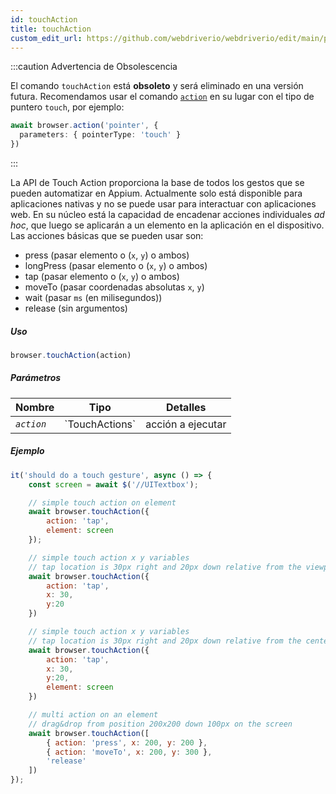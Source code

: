 ```yaml
---
id: touchAction
title: touchAction
custom_edit_url: https://github.com/webdriverio/webdriverio/edit/main/packages/webdriverio/src/commands/browser/touchAction.ts
---
```


:::caution Advertencia de Obsolescencia

El comando `touchAction` está __obsoleto__ y será eliminado en una versión futura.
Recomendamos usar el comando [`action`](/docs/api/browser/action) en su lugar con
el tipo de puntero `touch`, por ejemplo:

```ts
await browser.action('pointer', {
  parameters: { pointerType: 'touch' }
})
```

:::

La API de Touch Action proporciona la base de todos los gestos que se pueden automatizar en Appium.
Actualmente solo está disponible para aplicaciones nativas y no se puede usar para interactuar con aplicaciones web.
En su núcleo está la capacidad de encadenar acciones individuales _ad hoc_, que luego se
aplicarán a un elemento en la aplicación en el dispositivo. Las acciones básicas que se pueden usar son:

- press (pasar elemento o (`x`, `y`) o ambos)
- longPress (pasar elemento o (`x`, `y`) o ambos)
- tap (pasar elemento o (`x`, `y`) o ambos)
- moveTo (pasar coordenadas absolutas `x`, `y`)
- wait (pasar `ms` (en milisegundos))
- release (sin argumentos)

##### Uso

```js
browser.touchAction(action)
```

##### Parámetros

<table>
  <thead>
    <tr>
      <th>Nombre</th><th>Tipo</th><th>Detalles</th>
    </tr>
  </thead>
  <tbody>
    <tr>
      <td><code><var>action</var></code></td>
      <td>`TouchActions`</td>
      <td>acción a ejecutar</td>
    </tr>
  </tbody>
</table>

##### Ejemplo

```js title="touchAction.js"
it('should do a touch gesture', async () => {
    const screen = await $('//UITextbox');

    // simple touch action on element
    await browser.touchAction({
        action: 'tap',
        element: screen
    });

    // simple touch action x y variables
    // tap location is 30px right and 20px down relative from the viewport
    await browser.touchAction({
        action: 'tap',
        x: 30,
        y:20
    })

    // simple touch action x y variables
    // tap location is 30px right and 20px down relative from the center of the element
    await browser.touchAction({
        action: 'tap',
        x: 30,
        y:20,
        element: screen
    })

    // multi action on an element
    // drag&drop from position 200x200 down 100px on the screen
    await browser.touchAction([
        { action: 'press', x: 200, y: 200 },
        { action: 'moveTo', x: 200, y: 300 },
        'release'
    ])
});
```